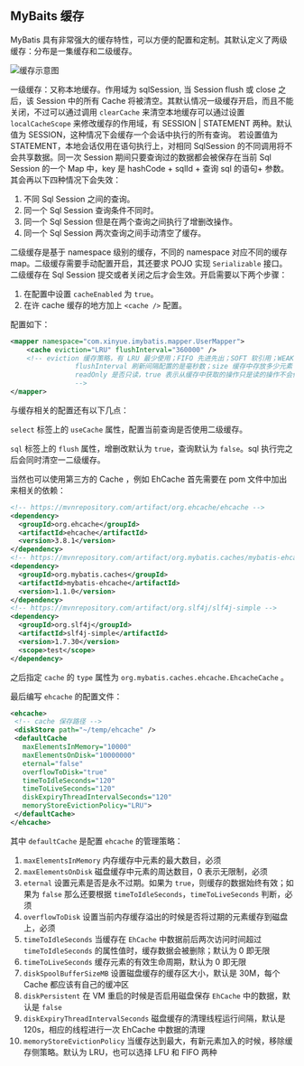 ## MyBaits 缓存

MyBatis 具有非常强大的缓存特性，可以方便的配置和定制。其默认定义了两级缓存：分布是一集缓存和二级缓存。

![缓存示意图](http://img.sangzhenya.com/20191228112730.png)

一级缓存：又称本地缓存。作用域为 sqlSession, 当 Session flush 或 close 之后，该 Session 中的所有 Cache 将被清空。其默认情况一级缓存开启，而且不能关闭，不过可以通过调用 `clearCache` 来清空本地缓存可以通过设置 `localCacheScope` 来修改缓存的作用域，有 SESSION | STATEMENT 两种。默认值为 SESSION，这种情况下会缓存一个会话中执行的所有查询。 若设置值为 STATEMENT，本地会话仅用在语句执行上，对相同 SqlSession 的不同调用将不会共享数据。同一次 Session 期间只要查询过的数据都会被保存在当前 Sql Session 的一个 Map 中，key 是 hashCode + sqlId + 查询 sql 的语句+ 参数。其会再以下四种情况下会失效：

1. 不同 Sql Session 之间的查询。
2. 同一个 Sql Session 查询条件不同时。
3. 同一个 Sql Session 但是在两个查询之间执行了增删改操作。
4. 同一个 Sql Session 两次查询之间手动清空了缓存。

二级缓存是基于 namespace 级别的缓存，不同的 namespace 对应不同的缓存 map。二级缓存需要手动配置开启，其还要求 POJO 实现 `Serializable` 接口。二级缓存在 Sql Session 提交或者关闭之后才会生效。开启需要以下两个步骤：

1. 在配置中设置 `cacheEnabled` 为 `true`。
2. 在许 cache 缓存的地方加上 `<cache />` 配置。

配置如下：

```xml
<mapper namespace="com.xinyue.imybatis.mapper.UserMapper">
    <cache eviction="LRU" flushInterval="360000" />
    <!-- eviction 缓存策略，有 LRU 最少使用；FIFO 先进先出；SOFT 软引用；WEAK 弱引用四种方式，默认是 LRU
 				flushInterval 刷新间隔配置的是毫秒数；size 缓存中存放多少元素；type 指定自定义缓存的全类名，需要实现 Cache 接口；
				readOnly 是否只读，true 表示从缓存中获取的操作只是读的操作不会修改数据，会直接将引用交给用户。false 表示可能会修改，则会使用序列化和反序列化的方式克隆一份新的数据
 				-->
</mapper>
```

与缓存相关的配置还有以下几点：

`select` 标签上的 `useCache` 属性，配置当前查询是否使用二级缓存。

`sql` 标签上的 `flush` 属性，增删改默认为 `true`，查询默认为 `false`。sql 执行完之后会同时清空一二级缓存。

当然也可以使用第三方的 Cache ，例如 EhCache 首先需要在 pom 文件中加出来相关的依赖：

```xml
<!-- https://mvnrepository.com/artifact/org.ehcache/ehcache -->
<dependency>
  <groupId>org.ehcache</groupId>
  <artifactId>ehcache</artifactId>
  <version>3.8.1</version>
</dependency>
<!-- https://mvnrepository.com/artifact/org.mybatis.caches/mybatis-ehcache -->
<dependency>
  <groupId>org.mybatis.caches</groupId>
  <artifactId>mybatis-ehcache</artifactId>
  <version>1.1.0</version>
</dependency>
<!-- https://mvnrepository.com/artifact/org.slf4j/slf4j-simple -->
<dependency>
  <groupId>org.slf4j</groupId>
  <artifactId>slf4j-simple</artifactId>
  <version>1.7.30</version>
  <scope>test</scope>
</dependency>
```

之后指定 `cache` 的 `type` 属性为 `org.mybatis.caches.ehcache.EhcacheCache` 。

最后编写 `ehcache` 的配置文件：

```xml
<ehcache>
 <!-- cache 保存路径 -->
 <diskStore path="~/temp/ehcache" />
 <defaultCache 
   maxElementsInMemory="10000" 
   maxElementsOnDisk="10000000"
   eternal="false" 
   overflowToDisk="true" 
   timeToIdleSeconds="120"
   timeToLiveSeconds="120" 
   diskExpiryThreadIntervalSeconds="120"
   memoryStoreEvictionPolicy="LRU">
 </defaultCache>
</ehcache>
```

其中 `defaultCache` 是配置 `ehcache` 的管理策略：

1. `maxElementsInMemory` 内存缓存中元素的最大数目，必须
2. `maxElementsOnDisk`  磁盘缓存中元素的周达数目，0 表示无限制，必须
3. `eternal` 设置元素是否是永不过期。如果为 `true`，则缓存的数据始终有效；如果为 `false` 那么还要根据 `timeToIdleSeconds`，`timeToLiveSeconds` 判断，必须
4. `overflowToDisk` 设置当前内存缓存溢出的时候是否将过期的元素缓存到磁盘上，必须
5. `timeToIdleSeconds` 当缓存在 `EhCache` 中数据前后两次访问时间超过 `timeToIdleSeconds` 的属性值时，缓存数据会被删除；默认为 0 即无限
6. `timeToLiveSeconds` 缓存元素的有效生命周期，默认为 0 即无限
7. `diskSpoolBufferSizeMB` 设置磁盘缓存的缓存区大小，默认是 30M，每个 Cache 都应该有自己的缓冲区
8. `diskPersistent` 在 VM 重启的时候是否启用磁盘保存 `EhCache` 中的数据，默认是 `false`
9. `diskExpiryThreadIntervalSeconds` 磁盘缓存的清理线程运行间隔，默认是 120s，相应的线程进行一次 EhCache 中数据的清理
10. `memoryStoreEvictionPolicy` 当缓存达到最大，有新元素加入的时候，移除缓存侧策略。默认为 LRU，也可以选择 LFU 和 FIFO 两种




